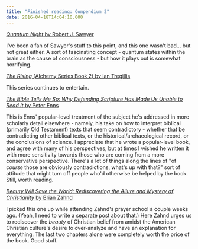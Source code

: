 ```yaml
---
title: "Finished reading: Compendium 2"
date: 2016-04-18T14:04:10.000
---
```


[_Quantum Night_ by Robert J. Sawyer](http://amzn.to/1NsQdsM)

I've been a fan of Sawyer's stuff to this point, and this one wasn't bad... but not great either. A sort of fascinating concept - quantum states within the brain as the cause of consciousness - but how it plays out is somewhat horrifying.

[_The Rising_ (Alchemy Series Book 2) by Ian Tregillis](http://amzn.to/23LbdEp)

This series continues to entertain.

[_The Bible Tells Me So: Why Defending Scripture Has Made Us Unable to Read It_ by Peter Enns](http://amzn.to/23Lburb)

This is Enns' popular-level treatment of the subject he's addressed in more scholarly detail elsewhere - namely, his take on how to interpret biblical (primarily Old Testament) texts that seem contradictory - whether that be contradicting other biblical texts, or the historical/archaeological record, or the conclusions of science. I appreciate that he wrote a popular-level book, and agree with many of his perspectives, but at times I wished he written it with more sensitivity towards those who are coming from a more conservative perspective. There's a lot of things along the lines of "of _course_ those are obviously contradictions, what's up with that?" sort of attitude that might turn off people who'd otherwise be helped by the book. Still, worth reading.

[_Beauty Will Save the World: Rediscovering the Allure and Mystery of Christianity_ by Brian Zahnd](http://amzn.to/23Let2K)

I picked this one up while attending Zahnd's prayer school a couple weeks ago. (Yeah, I need to write a separate post about that.) Here Zahnd urges us to rediscover the _beauty_ of Christian belief from amidst the American Christian culture's desire to over-analyze and have an explanation for everything. The last two chapters alone were completely worth the price of the book. Good stuff.
